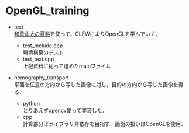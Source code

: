 # OpenGL_training
* text<br>
[和歌山大の資料](http://marina.sys.wakayama-u.ac.jp/~tokoi/GLFWdraft.pdf)を使って，GLFWによりOpenGLを学んでいく．
	- test_include.cpp<br>
環境構築のテスト
	- test_text.cpp<br>
上記資料に従って進めたmainファイル

* homography_transport<br>
平面を任意の方向から写した画像に対し，目的の方向から写した画像を得る．
	- python<br>
とりあえずopencv使って実装した．
	- cpp<br>
計算部分はライブラリ非依存を目指す．画面の扱いはOpenGLを使用．
